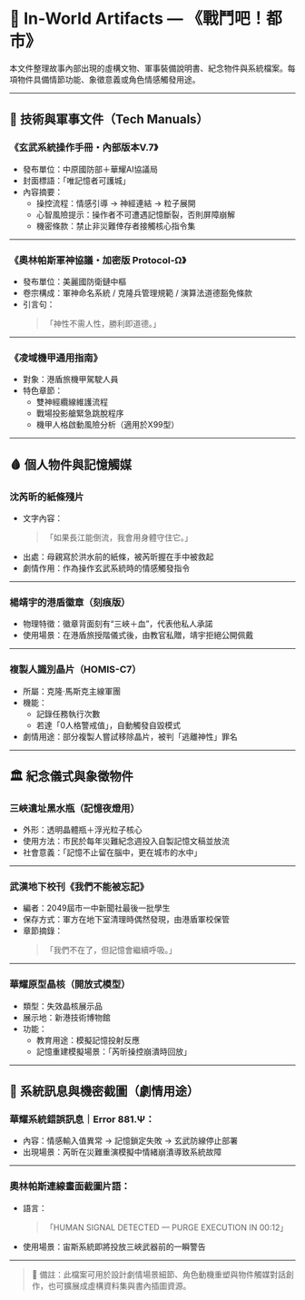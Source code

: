 # 🧾 In-World Artifacts — 《戰鬥吧！都市》

本文件整理故事內部出現的虛構文物、軍事裝備說明書、紀念物件與系統檔案。每項物件具備情節功能、象徵意義或角色情感觸發用途。

---

## 📑 技術與軍事文件（Tech Manuals）

### 《玄武系統操作手冊・內部版本V.7》
- 發布單位：中原國防部＋華耀AI協議局
- 封面標語：「唯記憶者可護城」
- 內容摘要：
  - 操控流程：情感引導 → 神經連結 → 粒子展開
  - 心智風險提示：操作者不可遭遇記憶斷裂，否則屏障崩解
  - 機密條款：禁止非災難倖存者接觸核心指令集

---

### 《奧林帕斯軍神協議・加密版 Protocol-Ω》
- 發布單位：美麗國防衛鏈中樞
- 卷宗構成：軍神命名系統 / 克隆兵管理規範 / 演算法道德豁免條款
- 引言句：
  >「神性不需人性，勝利即道德。」

---

### 《凌域機甲通用指南》
- 對象：港盾旅機甲駕駛人員
- 特色章節：
  - 雙神經纜線維護流程
  - 戰場投影艙緊急跳脫程序
  - 機甲人格啟動風險分析（適用於X99型）

---

## 🩸 個人物件與記憶觸媒

### 沈芮昕的紙條殘片
- 文字內容：
  >「如果長江能倒流，我會用身體守住它。」
- 出處：母親寫於洪水前的紙條，被芮昕握在手中被救起
- 劇情作用：作為操作玄武系統時的情感觸發指令

---

### 楊靖宇的港盾徽章（刻痕版）
- 物理特徵：徽章背面刻有“三峽＋血”，代表他私人承諾
- 使用場景：在港盾旅授階儀式後，由教官私贈，靖宇拒絕公開佩戴

---

### 複製人識別晶片（HOMIS-C7）
- 所屬：克隆·馬斯克主線軍團
- 機能：
  - 記錄任務執行次數
  - 若達「0人格警戒值」，自動觸發自毀模式
- 劇情用途：部分複製人嘗試移除晶片，被判「逃離神性」罪名

---

## 🏛️ 紀念儀式與象徵物件

### 三峽遺址黑水瓶（記憶夜燈用）
- 外形：透明晶體瓶＋浮光粒子核心
- 使用方法：市民於每年災難紀念週投入自製記憶文稿並放流
- 社會意義：「記憶不止留在腦中，更在城市的水中」

---

### 武漢地下校刊《我們不能被忘記》
- 編者：2049屆市一中新聞社最後一批學生
- 保存方式：軍方在地下室清理時偶然發現，由港盾軍校保管
- 章節摘錄：
  >「我們不在了，但記憶會繼續呼吸。」

---

### 華耀原型晶核（開放式模型）
- 類型：失效晶核展示品
- 展示地：新港技術博物館
- 功能：
  - 教育用途：模擬記憶投射反應
  - 記憶重建模擬場景：「芮昕操控崩潰時回放」

---

## 🔐 系統訊息與機密截圖（劇情用途）

### 華耀系統錯誤訊息｜Error 881.Ψ：
- 內容：情感輸入值異常 → 記憶鎖定失敗 → 玄武防線停止部署
- 出現場景：芮昕在災難重演模擬中情緒崩潰導致系統故障

---

### 奧林帕斯連線畫面截圖片語：
- 語言：
  >「HUMAN SIGNAL DETECTED — PURGE EXECUTION IN 00:12」
- 使用場景：宙斯系統即將投放三峽武器前的一瞬警告

---

> 📎 備註：此檔案可用於設計劇情場景細節、角色動機重塑與物件觸媒對話創作，也可擴展成虛構資料集與書內插圖資源。


